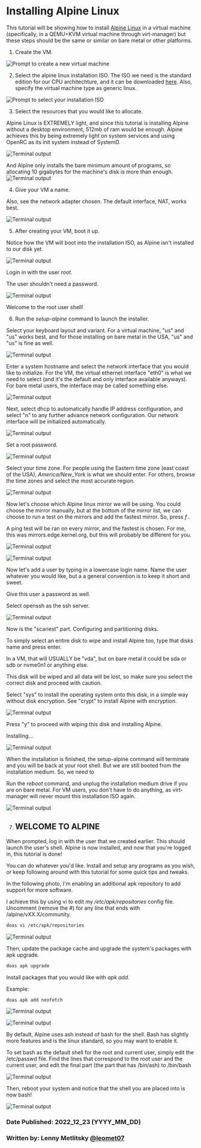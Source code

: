 # Installing Alpine Linux

This tutorial will be showing how to install [Alpine Linux](https://www.alpinelinux.org/) in a virtual machine (specifically, in a QEMU+KVM virtual machine through virt-manager) but these steps should be the same or similar on bare metal or other platforms.

1. Create the VM.

![Prompt to create a new virtual machine](/img/posts/installing_alpine/1.png)

2. Select the alpine linux installation ISO. The ISO we need is the standard edition for our CPU architechture, and it can be downloaded [here](https://www.alpinelinux.org/downloads/).  Also, specify the virtual machine type as generic linux.

![Prompt to select your installation ISO](/img/posts/installing_alpine/2.png)

3. Select the resources that you would like to allocate.

Alpine Linux is EXTREMELY light, and since this tutorial is installing Alpine without a desktop environment, 512mb of ram would be enough. Alpine achieves this by being extremely light on system services and using OpenRC as its init system instead of SystemD.
 
![Terminal output](/img/posts/installing_alpine/3.png)

And Alpine only installs the bare minimum amount of programs, so allocating 10 gigabytes for the machine's disk is more than enough. 
![Terminal output](/img/posts/installing_alpine/4.png)

4. Give your VM a name. 

Also, see the network adapter chosen. The default interface, NAT, works best. 

![Terminal output](/img/posts/installing_alpine/5.png)

5. After creating your VM, boot it up.

Notice how the VM will boot into the installation ISO, as Alpine isn't installed to our disk yet. 

![Terminal output](/img/posts/installing_alpine/6.png)

Login in with the user *root*. 

The user shouldn't need a password. 

![Terminal output](/img/posts/installing_alpine/7.png)

Welcome to the root user shell!

6. Run the *setup-alpine* command to launch the installer. 

Select your keyboard layout and variant. For a virtual machine, "us" and "us" works best, and for those installing on bare metal in the USA, "us" and "us" is fine as well. 

![Terminal output](/img/posts/installing_alpine/8.png)

Enter a system hostname and select the network interface that you would like to initialize. For the VM, the virtual ethernet interface "eth0" is what we need to select (and it's the default and only interface available anyways). For bare metal users, the interface may be called something else. 

![Terminal output](/img/posts/installing_alpine/9.png)

Next, select dhcp to automatically handle IP address configuration, and select "n" to any further advance network configuration. Our network interface will be initialized automatically. 

![Terminal output](/img/posts/installing_alpine/10.png)

Set a root password.
 
![Terminal output](/img/posts/installing_alpine/11.png)

Select your time zone. For people using the Eastern time zone (east coast of the USA), *America/New_York* is what we should enter. For others, browse the time zones and select the most accurate region. 

![Terminal output](/img/posts/installing_alpine/12.png)

Now let's choose which Alpine linux mirror we will be using. You could choose the mirror manually, but at the bottom of the mirror list, we can choose to run a test on the mirrors and add the fastest mirror. So, press *f* .

A ping test will be ran on every mirror, and the fastest is chosen. For me, this was mirrors.edge.kernel.org, but this will probably be different for you. 

![Terminal output](/img/posts/installing_alpine/13.png)

![Terminal output](/img/posts/installing_alpine/14.png)

Now let's add a user by typing in a lowercase login name. Name the user whatever you would like, but a a general convention is to keep it short and sweet. 

Give this user a password as well.

Select openssh as the ssh server.

![Terminal output](/img/posts/installing_alpine/15.png)

Now is the "scariest" part. Configuring and partitioning disks.

To simply select an entire disk to wipe and install Alpine too, type that disks name and press enter.

In a VM, that will USUALLY be "vda", but on bare metal it could be sda or sdb or nvme0n1 or anything else.

This disk will be wiped and all data will be lost, so make sure you select the correct disk and proceed with caution.

Select "sys" to install the operating system onto this disk, in a simple way without disk encryption. See "crypt" to install Alpine with encryption.

![Terminal output](/img/posts/installing_alpine/16.png)

Press "y" to proceed with wiping this disk and installing Alpine.

Installing...

![Terminal output](/img/posts/installing_alpine/17.png)

When the installation is finished, the setup-alpine command will terminate and you will be back at your root shell. But we are still booted from the installation medium. So, we need to 

Run the *reboot* command, and unplug the installation medium drive if you are on bare metal. For VM users, you don't have to do anything, as virt-manager will never mount this installation ISO again. 

![Terminal output](/img/posts/installing_alpine/18.png)

7. ## WELCOME TO ALPINE

When prompted, log in with the user that we created earlier.
This should launch the user's shell. Alpine is now installed, and now that you're logged in, this tutorial is done!

You can do whatever you'd like. Install and setup any programs as you wish, or keep following around with this tutorial for some quick tips and tweaks. 


In the following photo, I'm enabling an additional apk repository to add support for more software. 

I achieve this by using vi to edit my */etc/apk/repositories* config file. Uncomment (remove the #) for any line that ends with /alpine/vXX.X/community.

```bash
doas vi /etc/apk/repositories
```

![Terminal output](/img/posts/installing_alpine/19.png)

Then, update the package cache and upgrade the system's packages with apk upgrade.

```bash
doas apk upgrade
```

Install packages that you would like with *apk add*.

Example:

```bash
doas apk add neofetch
```

![Terminal output](/img/posts/installing_alpine/20.png)

![Terminal output](/img/posts/installing_alpine/21.png)

By default, Alpine uses ash instead of bash for the shell. Bash has slightly more features and is the linux standard, so you may want to enable it. 

To set bash as the default shell for the root and current user, simply edit the /etc/passwd file. Find the lines that correspond to the root user and the current user, and edit the final part (the part that has /bin/ash) to /bin/bash 

![Terminal output](/img/posts/installing_alpine/22.png)

Then, reboot your system and notice that the shell you are placed into is now bash!

![Terminal output](/img/posts/installing_alpine/23.png)

### Date Published: 2022_12_23 (YYYY_MM_DD)

### Written by: Lenny Metlitsky [@leomet07](https://github.com/leomet07)
